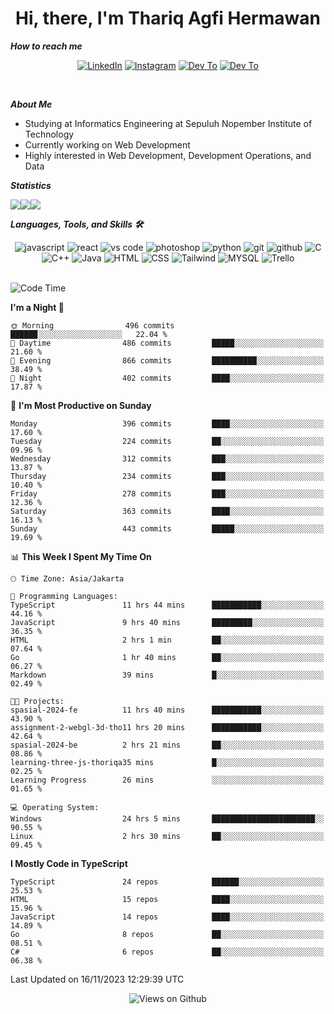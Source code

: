 <div align="center">
  <h1>Hi, there, I'm Thariq Agfi Hermawan</h1>
</div>


***How to reach me***
<p align='center'>
   <a href="https://www.linkedin.com/in/thariqagfihermawan" target="_blank"><img src="https://img.shields.io/badge/LinkedIn-0077B5?style=for-the-badge&logo=linkedin&logoColor=white" alt="LinkedIn"></a>
   <a href="https://www.instagram.com/thoriqagfi" target="_blank"><img src="https://img.shields.io/badge/Instagram-E4405F?style=for-the-badge&logo=instagram&logoColor=white" alt="Instagram"></a>
   <a href="https://medium.com/@thoriq.aghfi60" target="_blank"><img src="https://img.shields.io/badge/Medium-12100E?style=for-the-badge&logo=medium&logoColor=white" alt="Dev To"></a>
   <a href="https://linktr.ee/thoriqagfi" target="_blank"><img src="https://img.shields.io/badge/linktree-1de9b6?style=for-the-badge&logo=linktree&logoColor=white" alt="Dev To"></a>
</p>

<br>

***About Me***
- Studying at Informatics Engineering at Sepuluh Nopember Institute of Technology
- Currently working on Web Development
- Highly interested in Web Development, Development Operations, and Data

***Statistics***

<!-- [![GitHub Streak](http://github-readme-streak-stats.herokuapp.com?user=thoriqagfi&theme=dark)](https://git.io/streak-stats) -->

<div align="center">
  <div style="display: flex;">
    <img src="http://github-readme-streak-stats.herokuapp.com?user=thoriqagfi&theme=chartreuse-dark"/>
    <img src="https://github-readme-stats.vercel.app/api/top-langs/?username=thoriqagfi&layout=compact&&theme=chartreuse-dark&langs_count=8)](https://github.com/thoriqagfi"/>
    <img src="https://github-readme-stats.vercel.app/api?username=thoriqagfi&show_icons=true&theme=chartreuse-dark"/>
  </div>
</div>

<!-- [![Top Langs](https://github-readme-stats.vercel.app/api/top-langs/?username=thoriqagfi&layout=compact&&theme=chartreuse-dark&langs_count=8)](https://github.com/thoriqagfi)
< ![Agfi's GitHub stats](https://github-readme-stats.vercel.app/api?username=thoriqagfi&show_icons=true&theme=chartreuse-dark) -->

***Languages, Tools, and Skills 🛠***

  <div align="center">
    <img src="https://img.shields.io/badge/JavaScript-F7DF1E?style=for-the-badge&logo=javascript&logoColor=black" alt="javascript" />
    <img src="https://img.shields.io/badge/React-61DAFB?style=for-the-badge&logo=react&logoColor=black" alt="react" />
    <img src="https://img.shields.io/badge/vs%20code-007ACC?style=for-the-badge&logo=visual%20studio%20code&logoColor=white" alt="vs code" />
    <img src="https://img.shields.io/badge/adobe%20photoshop-31A8FF?style=for-the-badge&logo=adobe%20photoshop&logoColor=white" alt="photoshop" />
    <img src="https://img.shields.io/badge/python-3776AB?style=for-the-badge&logo=python&logoColor=white" alt="python" />
    <img src="https://img.shields.io/badge/Git-F05032?style=for-the-badge&logo=git&logoColor=white" alt="git" />
    <img src="https://img.shields.io/badge/GitHub-100000?style=for-the-badge&logo=github&logoColor=white" alt="github" />
    <img src="https://img.shields.io/badge/c-%2300599C.svg?style=for-the-badge&logo=c&logoColor=white" alt="C" />
    <img src="https://img.shields.io/badge/c++-%2300599C.svg?style=for-the-badge&logo=c%2B%2B&logoColor=white" alt="C++" />
    <img src="https://img.shields.io/badge/Java-ED8B00?style=for-the-badge&logo=java&logoColor=white" alt="Java"/>
    <img src="https://img.shields.io/badge/HTML5-E34F26?style=for-the-badge&logo=html5&logoColor=white" alt="HTML" />
    <img src="https://img.shields.io/badge/CSS-239120?&style=for-the-badge&logo=css3&logoColor=white" alt ="CSS" />
    <img src="https://img.shields.io/badge/tailwindcss-%2338B2AC.svg?style=for-the-badge&logo=tailwind-css&logoColor=white" alt="Tailwind" />
    <img src="https://img.shields.io/badge/MySQL-00000F?style=for-the-badge&logo=mysql&logoColor=white" alt="MYSQL" />
    <img src="https://img.shields.io/badge/Trello-%23026AA7.svg?style=for-the-badge&logo=Trello&logoColor=white" alt="Trello" />
  </div><br>

<!--START_SECTION:waka-->
![Code Time](http://img.shields.io/badge/Code%20Time-770%20hrs%2048%20mins-blue)

**I'm a Night 🦉** 

```text
🌞 Morning                496 commits         ██████░░░░░░░░░░░░░░░░░░░   22.04 % 
🌆 Daytime                486 commits         █████░░░░░░░░░░░░░░░░░░░░   21.60 % 
🌃 Evening                866 commits         ██████████░░░░░░░░░░░░░░░   38.49 % 
🌙 Night                  402 commits         ████░░░░░░░░░░░░░░░░░░░░░   17.87 % 
```
📅 **I'm Most Productive on Sunday** 

```text
Monday                   396 commits         ████░░░░░░░░░░░░░░░░░░░░░   17.60 % 
Tuesday                  224 commits         ██░░░░░░░░░░░░░░░░░░░░░░░   09.96 % 
Wednesday                312 commits         ███░░░░░░░░░░░░░░░░░░░░░░   13.87 % 
Thursday                 234 commits         ███░░░░░░░░░░░░░░░░░░░░░░   10.40 % 
Friday                   278 commits         ███░░░░░░░░░░░░░░░░░░░░░░   12.36 % 
Saturday                 363 commits         ████░░░░░░░░░░░░░░░░░░░░░   16.13 % 
Sunday                   443 commits         █████░░░░░░░░░░░░░░░░░░░░   19.69 % 
```


📊 **This Week I Spent My Time On** 

```text
🕑︎ Time Zone: Asia/Jakarta

💬 Programming Languages: 
TypeScript               11 hrs 44 mins      ███████████░░░░░░░░░░░░░░   44.16 % 
JavaScript               9 hrs 40 mins       █████████░░░░░░░░░░░░░░░░   36.35 % 
HTML                     2 hrs 1 min         ██░░░░░░░░░░░░░░░░░░░░░░░   07.64 % 
Go                       1 hr 40 mins        ██░░░░░░░░░░░░░░░░░░░░░░░   06.27 % 
Markdown                 39 mins             █░░░░░░░░░░░░░░░░░░░░░░░░   02.49 % 

🐱‍💻 Projects: 
spasial-2024-fe          11 hrs 40 mins      ███████████░░░░░░░░░░░░░░   43.90 % 
assignment-2-webgl-3d-tho11 hrs 20 mins      ███████████░░░░░░░░░░░░░░   42.64 % 
spasial-2024-be          2 hrs 21 mins       ██░░░░░░░░░░░░░░░░░░░░░░░   08.86 % 
learning-three-js-thoriqa35 mins             █░░░░░░░░░░░░░░░░░░░░░░░░   02.25 % 
Learning Progress        26 mins             ░░░░░░░░░░░░░░░░░░░░░░░░░   01.65 % 

💻 Operating System: 
Windows                  24 hrs 5 mins       ███████████████████████░░   90.55 % 
Linux                    2 hrs 30 mins       ██░░░░░░░░░░░░░░░░░░░░░░░   09.45 % 
```

**I Mostly Code in TypeScript** 

```text
TypeScript               24 repos            ██████░░░░░░░░░░░░░░░░░░░   25.53 % 
HTML                     15 repos            ████░░░░░░░░░░░░░░░░░░░░░   15.96 % 
JavaScript               14 repos            ████░░░░░░░░░░░░░░░░░░░░░   14.89 % 
Go                       8 repos             ██░░░░░░░░░░░░░░░░░░░░░░░   08.51 % 
C#                       6 repos             ██░░░░░░░░░░░░░░░░░░░░░░░   06.38 % 
```




 Last Updated on 16/11/2023 12:29:39 UTC
<!--END_SECTION:waka-->

<div align="center">
<img src="https://komarev.com/ghpvc/?username=thoriqagfi&color=blue" alt="Views on Github" />
</div>